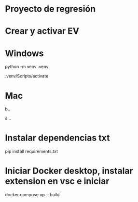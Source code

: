 # Proyecto de regresión

# Crear y activar EV 
# Windows

python -m venv .venv

.venv/Scripts/activate

# Mac
b..

s...

# Instalar dependencias txt
pip install requirements.txt

# Iniciar Docker desktop, instalar extension en vsc e iniciar
docker compose up --build

